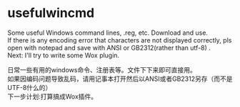 # usefulwincmd
Some useful Windows command lines, .reg, etc. Download and use.<br/>
If there is any encoding error that characters are not displayed correctly, pls open with notepad and save with ANSI or GB2312(rather than utf-8) .<br/>
Next: I'll try to write some Wox plugin.

日常一些有用的windows命令、注册表等。文件下下来即可直接用。<br/>
如果因编码问题导致乱码，请用记事本打开然后以ANSI或者GB2312另存（而不是UTF-8什么的）<br/>
下一步计划:打算搞成Wox插件。
